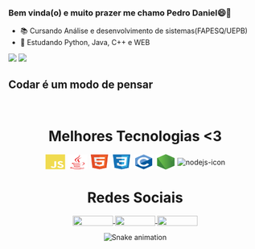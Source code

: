 ### Bem vinda(o) e muito prazer me chamo Pedro Daniel😄🤝
 
 - 📚 Cursando Análise e desenvolvimento de sistemas(FAPESQ/UEPB)
 - 🌱 Estudando Python, Java, C++ e WEB
 

 
 
 <div >
   <img height="180em" src="https://github-readme-stats.vercel.app/api?username=PedroDanieldev&show_icons=true&theme=great-gatsby&include_all_commits=true&count_private=true"/>
   <img height="180em" src="https://github-readme-stats.vercel.app/api/top-langs/?username=PedroDanieldev&layout=compact&langs_count=16&theme=great-gatsby"/>
 </div>
 
 ## Codar é um modo de pensar
 
 
 <div  align="center"> 
   <div style="display: inline_block"><br>
     <h1 align="center">Melhores Tecnologias <3</h1>
     <img align="center" height="30" width="40" alt="js-icon"  src="https://raw.githubusercontent.com/devicons/devicon/master/icons/javascript/javascript-plain.svg">
     <img align="center" height="30" width="40" alt="Java" src="https://raw.githubusercontent.com/devicons/devicon/master/icons/java/java-plain.svg">
     <img align="center" height="30" width="40" alt="html-icon" src="https://raw.githubusercontent.com/devicons/devicon/master/icons/html5/html5-original.svg">
     <img align="center" height="30" width="40" alt="css-icon" src="https://raw.githubusercontent.com/devicons/devicon/master/icons/css3/css3-original.svg">
     <img align="center" height="30" width="40" alt="c-icon" src="https://raw.githubusercontent.com/devicons/devicon/master/icons/c/c-original.svg">
     <img align="center" height="30" width="40" alt="nodejs-icon" src="https://raw.githubusercontent.com/devicons/devicon/master/icons/nodejs/nodejs-original.svg">
     <img align="center" height="30" width="40" alt="nodejs-icon" src="https://raw.githubusercontent.com/jmnote/z-icons/master/svg/cpp.svg">
    </div>
     
   <div>
   <h1 align="center">Redes Sociais</h1>
     <a href = "pedro: pedrodanielfrietas168@gmail.com">
      <img align="center" height="20" width="80" src="https://img.shields.io/badge/Gmail-D14836?style=for-the-badge&logo=gmail&logoColor=white">
     </a>
     <a href = "https://https://www.linkedin.com/in/pedro-daniel-2a225524b/">
       <img align="center" height="20" width="80" src="https://img.shields.io/badge/-LinkedIn-%230077B5?style=for-the-badge&logo=linkedin&logoColor=white">
     </a>
     <a href = "https:https://www.instagram.com/danniell_freitas/">
      <img align="center" height="20" width="80"src="https://img.shields.io/badge/-Instagram-%23E4405F?style=for-the-badge&logo=instagram&logoColor=white">
     </a>
    </div>
   
 
 ![Snake animation](https://github.com/PedroDanieldev/PedroDanieldev/blob/output/github-contribution-grid-snake.svg)
